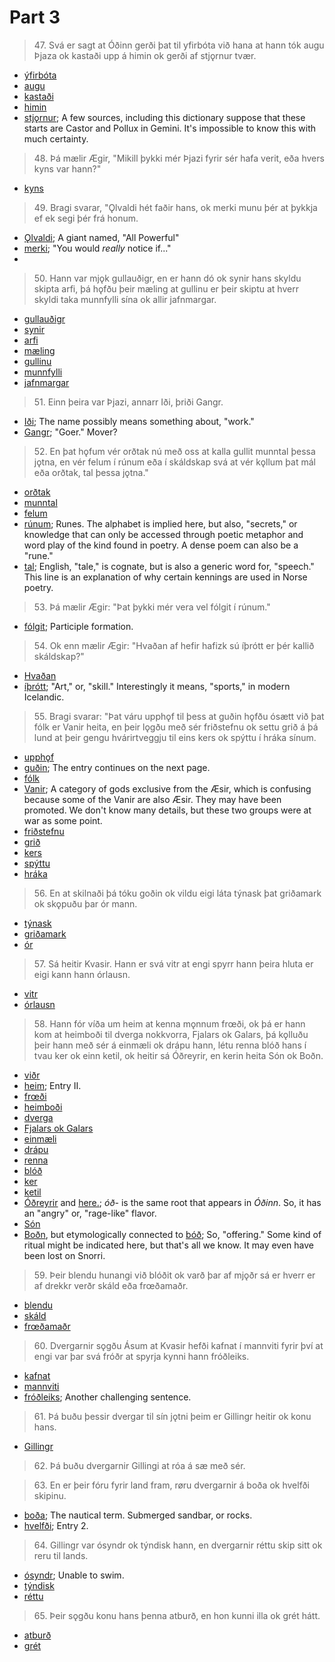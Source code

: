 # Part 3

>47\. Svá er sagt at Óðinn gerði þat til yfirbóta við hana at hann tók augu Þjaza ok kastaði upp á himin ok gerði af stjǫrnur tvær.

* [ýfirbóta](http://www.germanic-lexicon-project.org/cgi-bin/gmc_search_v3?cmd=viewthis&id=cv:b0724:12)
* [augu](https://en.wiktionary.org/wiki/auga#Old_Norse)
* [kastaði](https://en.wiktionary.org/wiki/kasta#Old_Norse)
* [himin](http://www.germanic-lexicon-project.org/cgi-bin/gmc_search_v3?cmd=viewthis&id=cv:b0262:27)
* [stjǫrnur](http://www.germanic-lexicon-project.org/cgi-bin/gmc_search_v3?cmd=viewthis&id=cv:b0594:17); A few sources, including this dictionary suppose that these starts are Castor and Pollux in Gemini. It's impossible to know this with much certainty.

>48\. Þá mælir Ægir, "Mikill þykki mér Þjazi fyrir sér hafa verit, eða hvers kyns var hann?"

* [kyns](http://www.germanic-lexicon-project.org/cgi-bin/gmc_search_v3?cmd=viewthis&id=cv:b0366:18)

>49\. Bragi svarar, "Ǫlvaldi hét faðir hans, ok merki munu þér at þykkja ef ek segi þér frá honum.

* [Ǫlvaldi](https://en.wikipedia.org/wiki/Alvaldi); A giant named, "All Powerful"
* [merki](https://en.wiktionary.org/wiki/merkja); "You would _really_ notice if..." 
* 
>50\. Hann var mjǫk gullauðigr, en er hann dó ok synir hans skyldu skipta arfi, þá hǫfðu þeir mæling at gullinu er þeir skiptu at hverr skyldi taka munnfylli sína ok allir jafnmargar.


* [gullauðigr](http://www.germanic-lexicon-project.org/cgi-bin/gmc_search_v3?cmd=viewthis&id=cv:b0220:14)
* [synir](https://en.wiktionary.org/wiki/sonr)
* [arfi](http://www.germanic-lexicon-project.org/cgi-bin/gmc_search_v3?cmd=viewthis&id=cv:b0024:32)
* [mæling](http://www.germanic-lexicon-project.org/cgi-bin/gmc_search_v3?cmd=viewthis&id=cv:b0442:25)
* [gullinu](http://www.germanic-lexicon-project.org/cgi-bin/gmc_search_v3?cmd=viewthis&id=cv:b0220:14)
* [munnfylli](http://www.germanic-lexicon-project.org/cgi-bin/gmc_search_v3?cmd=viewthis&id=cv:b0438:10)
* [jafnmargar](http://lexicon.ff.cuni.cz/html/oi_cleasbyvigfusson/b0321.html)

>51\. Einn þeira var Þjazi, annarr Iði, þriði Gangr. 

* [Iði](https://en.wikipedia.org/wiki/I%C3%B0i); The name possibly means something about, "work."
* [Gangr](https://en.wikipedia.org/wiki/Gangr); "Goer." Mover?

>52\. En þat hǫfum vér orðtak nú með oss at kalla gullit munntal þessa jǫtna, en vér felum í rúnum eða í skáldskap svá at vér kǫllum þat mál eða orðtak, tal þessa jǫtna."

* [orðtak](http://www.germanic-lexicon-project.org/cgi-bin/gmc_search_v3?cmd=viewthis&id=cv:b0468:21)
* [munntal](http://www.germanic-lexicon-project.org/cgi-bin/gmc_search_v3?cmd=viewthis&id=cv:b0438:10)
* [felum](https://en.wiktionary.org/wiki/fela#Old_Norse)
* [rúnum](http://www.germanic-lexicon-project.org/cgi-bin/gmc_search_v3?cmd=viewthis&id=cv:b0504:13); Runes. The alphabet is implied here, but also, "secrets," or knowledge that can only be accessed through poetic metaphor and word play of the kind found in poetry. A dense poem can also be a "rune."
* [tal](http://www.germanic-lexicon-project.org/cgi-bin/gmc_search_v3?cmd=viewthis&id=cv:b0623:17); English, "tale," is cognate, but is also a generic word for, "speech." This line is an explanation of why certain kennings are used in Norse poetry.

>53\. Þá mælir Ægir: "Þat þykki mér vera vel fólgit í rúnum."

* [fólgit](https://en.wiktionary.org/wiki/fela#Old_Norse); Participle formation.

>54\. Ok enn mælir Ægir: "Hvaðan af hefir hafizk sú íþrótt er þér kallið skáldskap?"

* [Hvaðan](https://en.wiktionary.org/wiki/hva%C3%B0an)
* [íþrótt](http://www.germanic-lexicon-project.org/cgi-bin/gmc_search_v3?cmd=viewthis&id=cv:b0320:4); "Art," or, "skill." Interestingly it means, "sports," in modern Icelandic.

>55\. Bragi svarar: "Þat váru upphǫf til þess at guðin hǫfðu ósætt við þat fólk er Vanir heita, en þeir lǫgðu með sér friðstefnu ok settu grið á þá lund at þeir gengu hvárirtveggju til eins kers ok spýttu í hráka sínum. 


* [upphǫf](http://www.germanic-lexicon-project.org/cgi-bin/gmc_search_v3?cmd=viewthis&id=cv:b0655:40)
* [guðin](http://www.germanic-lexicon-project.org/cgi-bin/gmc_search_v3?cmd=viewthis&id=cv:b0207:36); The entry continues on the next page.
* [fólk](http://www.germanic-lexicon-project.org/cgi-bin/gmc_search_v3?cmd=viewthis&id=cv:b0167:37)
* [Vanir](https://en.wikipedia.org/wiki/Vanir); A category of gods exclusive from the Æsir, which is confusing because some of the Vanir are also Æsir. They may have been promoted. We don't know many details, but these two groups were at war as some point.
* [friðstefnu](http://www.germanic-lexicon-project.org/cgi-bin/gmc_search_v3?cmd=viewthis&id=cv:b0173:43)
* [grið](http://www.germanic-lexicon-project.org/cgi-bin/gmc_search_v3?cmd=viewthis&id=cv:b0215:3)
* [kers](http://www.germanic-lexicon-project.org/cgi-bin/gmc_search_v3?cmd=viewthis&id=cv:b0337:12)
* [spýttu](http://www.germanic-lexicon-project.org/cgi-bin/gmc_search_v3?cmd=viewthis&id=cv:b0585:15)
* [hráka](http://www.germanic-lexicon-project.org/cgi-bin/gmc_search_v3?cmd=viewthis&id=cv:b0289:18)

>56\. En at skilnaði þá tóku goðin ok vildu eigi láta týnask þat griðamark ok skǫpuðu þar ór mann. 

* [týnask](http://www.germanic-lexicon-project.org/cgi-bin/gmc_search_v3?cmd=viewthis&id=cv:b0647:7)
* [griðamark](http://www.germanic-lexicon-project.org/cgi-bin/gmc_search_v3?cmd=viewthis&id=cv:b0215:3)
* [ór](https://en.wiktionary.org/wiki/%C3%B3r#Old_Norse)

>57\. Sá heitir Kvasir. Hann er svá vitr at engi spyrr hann þeira hluta er eigi kann hann órlausn.

* [vitr](http://www.germanic-lexicon-project.org/cgi-bin/gmc_search_v3?cmd=viewthis&id=cv:b0713:24)
* [órlausn](http://www.germanic-lexicon-project.org/cgi-bin/gmc_search_v3?cmd=viewthis&id=cv:b0473:2)

>58\. Hann fór víða um heim at kenna mǫnnum frœði, ok þá er hann kom at heimboði til dverga nokkvorra, Fjalars ok Galars, þá kǫlluðu þeir hann með sér á einmæli ok drápu hann, létu renna blóð hans í tvau ker ok einn ketil, ok heitir sá Óðreyrir, en kerin heita Són ok Boðn. 

* [viðr](http://www.germanic-lexicon-project.org/cgi-bin/gmc_search_v3?cmd=viewthis&id=cv:b0714:31)
* [heim](http://www.germanic-lexicon-project.org/cgi-bin/gmc_search_v3?cmd=viewthis&id=cv:b0251:5); Entry II.
* [frœði](http://www.germanic-lexicon-project.org/cgi-bin/gmc_search_v3?cmd=viewthis&id=cv:b0176:10)
* [heimboði](http://www.germanic-lexicon-project.org/cgi-bin/gmc_search_v3?cmd=viewthis&id=cv:b0250:12)
* [dverga](http://www.germanic-lexicon-project.org/cgi-bin/gmc_search_v3?cmd=viewthis&id=cv:b0110:4)
* [Fjalars ok Galars](https://en.wikipedia.org/wiki/Fjalar_and_Galar)
* [einmæli](http://www.germanic-lexicon-project.org/cgi-bin/gmc_search_v3?cmd=viewthis&id=cv:b0122:6)
* [drápu](https://en.wiktionary.org/wiki/drepa#Old_Norse)
* [renna](http://www.germanic-lexicon-project.org/cgi-bin/gmc_search_v3?cmd=viewthis&id=cv:b0493:35)
* [blóð](http://www.germanic-lexicon-project.org/cgi-bin/gmc_search_v3?cmd=viewthis&id=cv:b0069:39)
* [ker](http://www.germanic-lexicon-project.org/cgi-bin/gmc_search_v3?cmd=viewthis&id=cv:b0337:12)
* [ketil](http://www.germanic-lexicon-project.org/cgi-bin/gmc_search_v3?cmd=viewthis&id=cv:b0337:44)
* [Óðreyrir](http://www.germanic-lexicon-project.org/cgi-bin/gmc_search_v3?cmd=viewthis&id=cv:b0471:12) and [here.](https://en.wikipedia.org/wiki/%C3%93%C3%B0rerir); _óð-_ is the same root that appears in _Óðinn_. So, it has an "angry" or, "rage-like" flavor.
* [Són](http://www.germanic-lexicon-project.org/cgi-bin/gmc_search_v3?cmd=viewthis&id=cv:b0580:2)
* [Boðn](http://www.germanic-lexicon-project.org/cgi-bin/gmc_search_v3?cmd=viewthis&id=cv:b0071:45), but etymologically connected to [bóð](http://www.germanic-lexicon-project.org/cgi-bin/gmc_search_v3?cmd=viewthis&id=cv:b0071:32); So, "offering." Some kind of ritual might be indicated here, but that's all we know. It may even have been lost on Snorri.

>59\. Þeir blendu hunangi við blóðit ok varð þar af mjǫðr sá er hverr er af drekkr verðr skáld eða frœðamaðr. 

* [blendu](http://www.germanic-lexicon-project.org/cgi-bin/gmc_search_v3?cmd=viewthis&id=cv:b0067:6)
* [skáld](http://www.germanic-lexicon-project.org/cgi-bin/gmc_search_v3?cmd=viewthis&id=cv:b0541:13)
* [frœðamaðr](http://www.germanic-lexicon-project.org/cgi-bin/gmc_search_v3?cmd=viewthis&id=cv:b0176:10)

>60\. Dvergarnir sǫgðu Ásum at Kvasir hefði kafnat í mannviti fyrir því at engi var þar svá fróðr at spyrja kynni hann fróðleiks.

* [kafnat](http://www.germanic-lexicon-project.org/cgi-bin/gmc_search_v3?cmd=viewthis&id=cv:b0328:28)
* [mannviti](http://www.germanic-lexicon-project.org/cgi-bin/gmc_search_v3?cmd=viewthis&id=cv:b0411:59)
* [fróðleiks](http://www.germanic-lexicon-project.org/cgi-bin/gmc_search_v3?cmd=viewthis&id=cv:b0175:15); Another challenging sentence.

>61\. Þá buðu þessir dvergar til sín jǫtni þeim er Gillingr heitir ok konu hans. 

* [Gillingr](https://en.wikipedia.org/wiki/Gillingr)

>62\. Þá buðu dvergarnir Gillingi at róa á sæ með sér.

>63\. En er þeir fóru fyrir land fram, røru dvergarnir á boða ok hvelfði skipinu.

* [boða](http://www.germanic-lexicon-project.org/cgi-bin/gmc_search_v3?cmd=viewthis&id=cv:b0071:41); The nautical term. Submerged sandbar, or rocks. 
* [hvelfði](http://www.germanic-lexicon-project.org/cgi-bin/gmc_search_v3?cmd=viewthis&id=cv:b0299:10); Entry 2. 

>64\. Gillingr var ósyndr ok týndisk hann, en dvergarnir réttu skip sitt ok reru til lands. 

* [ósyndr](http://www.germanic-lexicon-project.org/cgi-bin/gmc_search_v3?cmd=viewthis&id=cv:b0665:1); Unable to swim.
* [týndisk](http://www.germanic-lexicon-project.org/cgi-bin/gmc_search_v3?cmd=viewthis&id=cv:b0647:7)
* [réttu](http://www.germanic-lexicon-project.org/cgi-bin/gmc_search_v3?cmd=viewthis&id=cv:b0494:21)

>65\. Þeir sǫgðu konu hans þenna atburð, en hon kunni illa ok grét hátt.

* [atburð](http://www.germanic-lexicon-project.org/cgi-bin/gmc_search_v3?cmd=viewthis&id=cv:b0029:12)
* [grét](http://www.germanic-lexicon-project.org/cgi-bin/gmc_search_v3?cmd=viewthis&id=cv:b0212:42)
